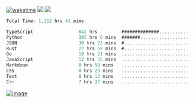 [![wakatime](https://wakatime.com/badge/user/00eead22-fb14-4dd0-ab8a-3625cafbd50d.svg)](https://wakatime.com/@00eead22-fb14-4dd0-ab8a-3625cafbd50d)
![](https://komarev.com/ghpvc/?username=flatypus)
![](https://pixel.flatypus.me/flatypus?type=tracker)
<!--START_SECTION:waka-->

```rust
Total Time: 1,112 hrs 41 mins

TypeScript                 642 hrs         ##############...........   57.47 %
Python                     303 hrs 6 mins  #######..................   27.13 %
JSON                       30 hrs 23 mins  #........................   02.72 %
Rust                       27 hrs 58 mins  #........................   02.50 %
Go                         19 hrs 21 mins  .........................   01.73 %
JavaScript                 12 hrs 35 mins  .........................   01.13 %
Markdown                   8 hrs 50 mins   .........................   00.79 %
CSS                        8 hrs 23 mins   .........................   00.75 %
Text                       8 hrs 13 mins   .........................   00.74 %
C++                        7 hrs 37 mins   .........................   00.68 %
```

<!--END_SECTION:waka-->
[<img alt="image" src="https://github.com/flatypus/flatypus/assets/68029599/0a302dc1-501c-43a0-ae8d-37ec4817f3bd">](https://flatypus.me)

